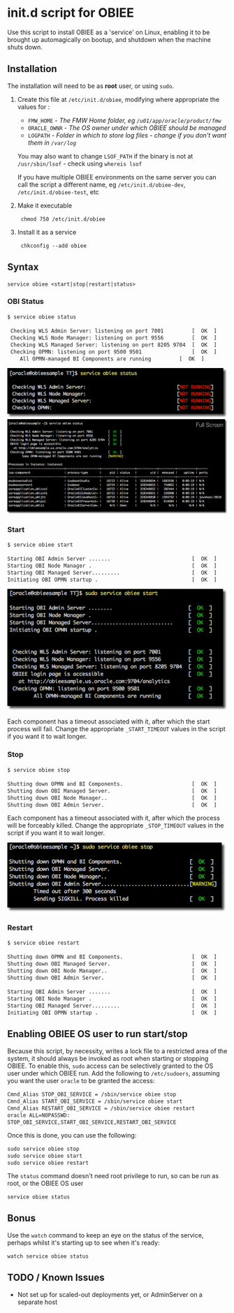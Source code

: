 # init.d script for OBIEE

Use this script to install OBIEE as a 'service' on Linux, enabling it to be brought up automagically on bootup, and shutdown when the machine shuts down.

## Installation

The installation will need to be as **root** user, or using `sudo`.

1. Create this file at `/etc/init.d/obiee`, modifying where appropriate the values for : 
	* `FMW_HOME` - *The FMW Home folder, eg `/u01/app/oracle/product/fmw`*
	* `ORACLE_OWNR` - *The OS owner under which OBIEE should be managed*
	* `LOGPATH` - *Folder in which to store log files - change if you don't want them in `/var/log`*

	You may also want to change `LSOF_PATH` if the binary is not at `/usr/sbin/lsof` - check using `whereis lsof`

	If you have multiple OBIEE environments on the same server you can call the script a different name, eg `/etc/init.d/obiee-dev`, `/etc/init.d/obiee-test`, etc

2. Make it executable

		chmod 750 /etc/init.d/obiee

3. Install it as a service

		chkconfig --add obiee

## Syntax

	service obiee <start|stop|restart|status>

### OBI Status

	$ service obiee status

	 Checking WLS Admin Server: listening on port 7001         [  OK  ]
	 Checking WLS Node Manager: listening on port 9556         [  OK  ]
	 Checking WLS Managed Server: listening on port 8205 9704  [  OK  ]
	 Checking OPMN: listening on port 9500 9501                [  OK  ]
		All OPMN-managed BI Components are running         [  OK  ]

![Service status](img/service01.png)
![Service status](img/service01a.png)

### Start

	$ service obiee start

	Starting OBI Admin Server .......                          [  OK  ]
	Starting OBI Node Manager .                                [  OK  ]
	Starting OBI Managed Server.........                       [  OK  ]
	Initiating OBI OPMN startup .                              [  OK  ]

![Service status](img/service02.png)

Each component has a timeout associated with it, after which the start process will fail. Change the appropriate `_START_TIMEOUT` values in the script if you want it to wait longer.

### Stop

	$ service obiee stop

	Shutting down OPMN and BI Components.                      [  OK  ]
	Shutting down OBI Managed Server.                          [  OK  ]
	Shutting down OBI Node Manager..                           [  OK  ]
	Shutting down OBI Admin Server.                            [  OK  ]

Each component has a timeout associated with it, after which the process will be forceably killed. Change the appropriate `_STOP_TIMEOUT` values in the script if you want it to wait longer.

![Service status](img/service03.png)

### Restart

	$ service obiee restart

	Shutting down OPMN and BI Components.                      [  OK  ]
	Shutting down OBI Managed Server.                          [  OK  ]
	Shutting down OBI Node Manager..                           [  OK  ]
	Shutting down OBI Admin Server.                            [  OK  ]

	Starting OBI Admin Server .......                          [  OK  ]
	Starting OBI Node Manager .                                [  OK  ]
	Starting OBI Managed Server.........                       [  OK  ]
	Initiating OBI OPMN startup .                              [  OK  ]

## Enabling OBIEE OS user to run start/stop

Because this script, by necessity, writes a lock file to a restricted area of the system, it should always be invoked as root when starting or stopping OBIEE. To enable this, `sudo` access can be selectively granted to the OS user under which OBIEE run. Add the following to `/etc/sudoers`, assuming you want the user `oracle` to be granted the access:

	Cmnd_Alias STOP_OBI_SERVICE = /sbin/service obiee stop
	Cmnd_Alias START_OBI_SERVICE = /sbin/service obiee start
	Cmnd_Alias RESTART_OBI_SERVICE = /sbin/service obiee restart
	oracle ALL=NOPASSWD: STOP_OBI_SERVICE,START_OBI_SERVICE,RESTART_OBI_SERVICE

Once this is done, you can use the following: 

	sudo service obiee stop
	sudo service obiee start
	sudo service obiee restart

The `status` command doesn't need root privilege to run, so can be run as root, or the OBIEE OS user

	service obiee status


## Bonus

Use the `watch` command to keep an eye on the status of the service, perhaps whilst it's starting up to see when it's ready: 

	watch service obiee status


## TODO / Known Issues

* Not set up for scaled-out deployments yet, or AdminServer on a separate host
